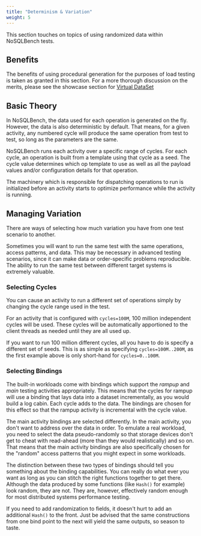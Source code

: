 ```yaml
---
title: "Determinism & Variation"
weight: 5
---
```


This section touches on topics of using randomized data within NoSQLBench tests.

## Benefits

The benefits of using procedural generation for the purposes of load testing is taken as granted in
this section. For a more thorough discussion on the merits, please see the showcase 
section for [Virtual DataSet](@/nosqlbench/showcase.md#virtual-data-set)

## Basic Theory

In NoSQLBench, the data used for each operation is generated on the fly. However, the data is also
deterministic by default. That means, for a given activity, any numbered cycle will produce the same
operation from test to test, so long as the parameters are the same.

NoSQLBench runs each activity over a specific range of cycles. For each cycle, an operation is 
built from a template using that cycle as a seed. The cycle value determines which op template 
to use as well as all the payload values and/or configuration details for that operation.

The machinery which is responsible for dispatching operations to run is initialized before an 
activity starts to optimize performance while the activity is running.

## Managing Variation

There are ways of selecting how much variation you have from one test scenario to another.

Sometimes you will want to run the same test with the same operations, access patterns, and data.
This may be necessary in advanced testing scenarios, since it can make data or order-specific 
problems reproducible. The ability to run the same test between different target systems is 
extremely valuable.

### Selecting Cycles

You can cause an activity to run a different set of operations simply by changing the cycle range
used in the test.

For an activity that is configured with `cycles=100M`, 100 million independent cycles will be used.
These cycles will be automatically apportioned to the client threads as needed until they are all
used up.

If you want to run 100 million different cycles, all you have to do is specify a different set of
seeds. This is as simple as specifying `cycles=100M..200M`, as the first example above is only
short-hand for `cycles=0..100M`.

### Selecting Bindings

The built-in workloads come with bindings which support the _rampup_ and _main_ testing activities
appropriately. This means that the cycles for rampup will use a binding that lays data into a
dataset incrementally, as you would build a log cabin. Each cycle adds to the data. The bindings are
chosen for this effect so that the rampup activity is incremental with the cycle value.

The main activity bindings are selected differently. In the main activity, you don't want to 
address over the data in order. To emulate a real workload, you need to select the data 
pseudo-randomly so that storage devices don't get to cheat with read-ahead (more than they 
would realistically) and so on. That means that the main activity bindings are also specifically 
chosen for the "random" access patterns that you might expect in some workloads.

The distinction between these two types of bindings should tell you something about the binding
capabilities. You can really do what ever you want as long as you can stitch the right functions
together to get there. Although the data produced by some functions (like `Hash()` for
example) look random, they are not. They are, however, effectively random enough for most 
distributed systems performance testing.

If you need to add randomization to fields, it doesn't hurt to add an additional `Hash()` to the
front. Just be advised that the same constructions from one bind point to the next will yield
the same outputs, so season to taste.




